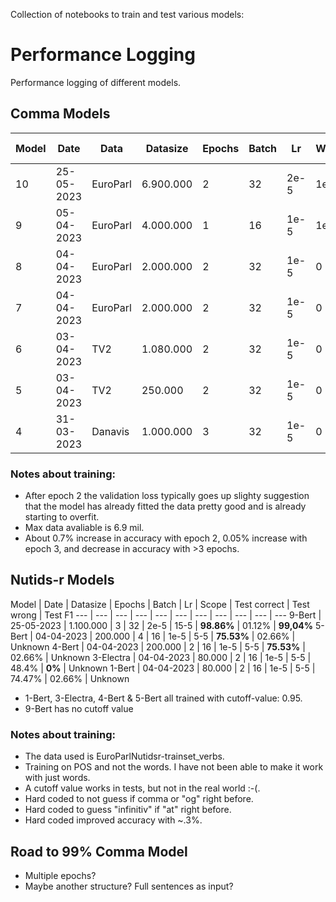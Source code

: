 Collection of notebooks to train and test various models:

# Performance Logging
Performance logging of different models.
## Comma Models
Model | Date | Data | Datasize | Epochs | Batch | Lr | WDecay | Scope | Test accuracy | Test F1 
--- | --- | --- | --- | --- | --- | --- | --- | --- | --- | ---
10 | 25-05-2023 | EuroParl | 6.900.000 | 2 | 32 | 2e-5 | 1e-2 | 15-10 | **98.99%** | Unknown
9 | 05-04-2023 | EuroParl | 4.000.000 | 1 | 16 | 1e-5 | 1e-4 | 5-5 | 98.09% | **0.931**
8 | 04-04-2023 | EuroParl | 2.000.000 | 2 | 32 | 1e-5 | 0 | 10-10 | 97.41% | 0.905
7 | 04-04-2023 | EuroParl | 2.000.000 | 2 | 32 | 1e-5 | 0 | 5-5 | 97.64% | 0.915
6 | 03-04-2023 | TV2 | 1.080.000 | 2 | 32 | 1e-5 | 0 | 3-3 | 97,43% | x
5 | 03-04-2023 | TV2 | 250.000 | 2 | 32 | 1e-5 | 0 | 3-3 | 96,69% | x
4 | 31-03-2023 | Danavis | 1.000.000 | 3 | 32 | 1e-5 | 0 | 3-3 | 94.19% | 0.83

### Notes about training:
- After epoch 2 the validation loss typically goes up slighty suggestion that the model has already fitted the data pretty good and is already starting to overfit.
- Max data avaliable is 6.9 mil.
- About 0.7% increase in accuracy with epoch 2, 0.05% increase with epoch 3, and decrease in accuracy with >3 epochs.

## Nutids-r Models
Model | Date | Datasize | Epochs | Batch | Lr | Scope | Test correct | Test wrong | Test F1
--- | --- | --- | --- | --- | --- | --- | --- | --- | --- | ---
9-Bert | 25-05-2023 | 1.100.000 | 3 | 32 | 2e-5 | 15-5 | **98.86%** | 01.12% | **99,04%**
5-Bert | 04-04-2023 | 200.000 | 4 | 16 | 1e-5 | 5-5 | **75.53%** | 02.66% | Unknown
4-Bert | 04-04-2023 | 200.000 | 2 | 16 | 1e-5 | 5-5 | **75.53%** | 02.66% | Unknown
3-Electra | 04-04-2023 | 80.000 | 2 | 16 | 1e-5 | 5-5 | 48.4% | **0%** | Unknown
1-Bert | 04-04-2023 | 80.000 | 2 | 16 | 1e-5 | 5-5 | 74.47% | 02.66% | Unknown

- 1-Bert, 3-Electra, 4-Bert & 5-Bert all trained with cutoff-value: 0.95.
- 9-Bert has no cutoff value

### Notes about training:
- The data used is EuroParlNutidsr-trainset_verbs.
- Training on POS and not the words. I have not been able to make it work with just words.
- A cutoff value works in tests, but not in the real world :-(.
- Hard coded to not guess if comma or "og" right before.
- Hard coded to guess "infinitiv" if "at" right before.
- Hard coded improved accuracy with ~.3%.

## Road to 99% Comma Model
- Multiple epochs?
- Maybe another structure? Full sentences as input?
